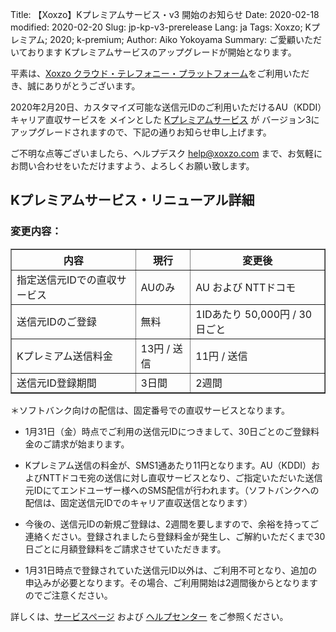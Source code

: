 Title: 【Xoxzo】Kプレミアムサービス・v3 開始のお知らせ
Date: 2020-02-18
modified: 2020-02-20
Slug: jp-kp-v3-prerelease
Lang: ja
Tags: Xoxzo; Kプレミアム; 2020; k-premium;
Author: Aiko Yokoyama
Summary: ご愛顧いただいております Kプレミアムサービスのアップグレードが開始となります。

平素は、[Xoxzo クラウド・テレフォニー・プラットフォーム](https://www.xoxzo.com/ja/)をご利用いただき、誠にありがとうございます。

2020年2月20日、カスタマイズ可能な送信元IDのご利用いただけるAU（KDDI）キャリア直収サービスを
メインとした [Kプレミアムサービス](https://help.xoxzo.com/ja/xoxzo-cloud-telephony/articles/the-k-premium-service/) が
バージョン3にアップグレードされますので、下記の通りお知らせ申し上げます。

ご不明な点等ございましたら、ヘルプデスク help@xoxzo.com まで、お気軽にお問い合わせをいただけますよう、よろしくお願い致します。

## Kプレミアムサービス・リニューアル詳細

### 変更内容：

<div class="table-responsive">
  <table border="1" cellpadding="10" cellspacing="1">
    <tr>
      <th>内容</th>
      <th>現行</th>
      <th>変更後</th>
    </tr>
    <tr>
      <td>指定送信元IDでの直収サービス</td>
      <td>AUのみ</td>
      <td>AU および NTTドコモ</td>
    </tr>
     <tr>
      <td>送信元IDのご登録</td>
      <td>無料</td>
      <td>1IDあたり 50,000円 / 30日ごと</td>
    </tr>
    <tr>
      <td>Kプレミアム送信料金</td>
      <td>13円 / 送信</td>
      <td>11円 / 送信</td>
    </tr>
     <tr>
      <td>送信元ID登録期間</td>
      <td>3日間</td>
      <td>2週間</td>
    </tr>
  </table>
</div>
＊ソフトバンク向けの配信は、固定番号での直収サービスとなります。


- 1月31日（金）時点でご利用の送信元IDにつきまして、30日ごとのご登録料金のご請求が始まります。

- Kプレミアム送信の料金が、SMS1通あたり11円となります。AU（KDDI）およびNTTドコモ宛の送信に対し直収サービスとなり、ご指定いただいた送信元IDにてエンドユーザー様へのSMS配信が行われます。（ソフトバンクへの配信は、固定送信元IDでのキャリア直収送信となります）

- 今後の、送信元IDの新規ご登録は、2週間を要しますので、余裕を持ってご連絡ください。登録されましたら登録料金が発生し、ご解約いただくまで30日ごとに月額登録料をご請求させていただきます。

- 1月31日時点で登録されていた送信元ID以外は、ご利用不可となり、追加の申込みが必要となります。その場合、ご利用開始は2週間後からとなりますのでご注意ください。

詳しくは、[サービスページ](https://www.xoxzo.com/ja/about/sms-api/#k-premium) および
[ヘルプセンター](https://help.xoxzo.com/ja/xoxzo-cloud-telephony/articles/the-k-premium-service/) をご参照ください。
